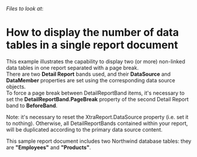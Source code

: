 <!-- default file list -->
*Files to look at*:

<!-- default file list end -->
# How to display the number of data tables in a single report document


<p>This example illustrates the capability to display two (or more) non-linked data tables in one report separated with a page break.<br />
There are two <strong>Detail Report</strong> bands used, and their <strong>DataSource</strong> and <strong>DataMember</strong> properties are set using the corresponding data source objects.<br />
To force a page break between DetailReportBand items, it's necessary to set the <strong>DetailReportBand.PageBreak</strong> property of the second Detail Report band to <strong>BeforeBand</strong>.</p><p>Note: it's necessary to reset the XtraReport.DataSource property (i.e. set it to nothing). Otherwise, all DetailReportBands contained within your report, will be duplicated according to the primary data source content.</p><p>This sample report document includes two Northwind database tables: they are <strong>"Employees"</strong> and <strong>"Products"</strong>.</p>

<br/>


